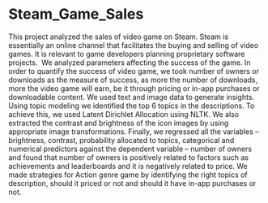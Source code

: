 # Steam_Game_Sales
This project analyzed the sales of video game on Steam. Steam is essentially an online channel that facilitates the buying and selling of video games.  It is relevant to game developers planning proprietary software projects. 
We analyzed parameters affecting the success of the game. In order to quantify the success of video game, we took number of owners or downloads as the measure of success, as more the number of downloads, more the video game will earn, be it through pricing or in-app purchases or downloadable content.
We used text and image data to generate insights. Using topic modeling we identified the top 6 topics in the descriptions. To achieve this, we used Latent Dirichlet Allocation using NLTK. We also extracted the contrast and brightness of the icon images by using appropriate image transformations. 
Finally, we regressed all the variables – brightness, contrast, probability allocated to topics, categorical and numerical predictors against the dependent variable – number of owners and found that number of owners is positively related to factors such as achievements and leaderboards and it is negatively related to price.
We made strategies for Action genre game by identifying the right topics of description, should it priced or not and should it have in-app purchases or not.
